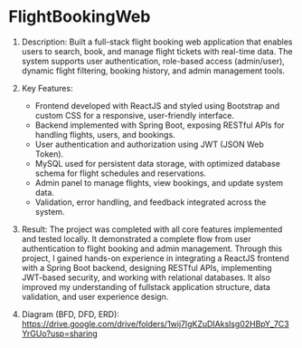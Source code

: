 # FlightBookingWeb

1. Description: Built a full-stack flight booking web application that enables users to search, book, and manage flight tickets with real-time data. The system supports user authentication, role-based access (admin/user), dynamic flight filtering, booking history, and admin management tools.

2. Key Features:

   - Frontend developed with ReactJS and styled using Bootstrap and custom CSS for a responsive, user-friendly interface.
   - Backend implemented with Spring Boot, exposing RESTful APIs for handling flights, users, and bookings.
   - User authentication and authorization using JWT (JSON Web Token).
   - MySQL used for persistent data storage, with optimized database schema for flight schedules and reservations.
   - Admin panel to manage flights, view bookings, and update system data.
   - Validation, error handling, and feedback integrated across the system.

3. Result: The project was completed with all core features implemented and tested locally. It demonstrated a complete flow from user authentication to flight booking and admin management. Through this project, I gained hands-on experience in integrating a ReactJS frontend with a Spring Boot backend, designing RESTful APIs, implementing JWT-based security, and working with relational databases. It also improved my understanding of fullstack application structure, data validation, and user experience design.

4. Diagram (BFD, DFD, ERD): https://drive.google.com/drive/folders/1wij7lgKZuDIAkslsg02HBpY_7C3YrGUo?usp=sharing
